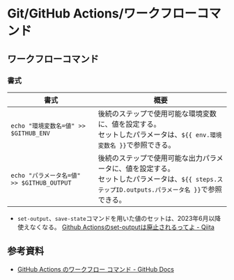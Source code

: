 # Git/GitHub Actions/ワークフローコマンド

## ワークフローコマンド

### 書式

| 書式                                       | 概要                                                         |
| ------------------------------------------ | ------------------------------------------------------------ |
| `echo "環境変数名=値" >> $GITHUB_ENV`      | 後続のステップで使用可能な環境変数に、値を設定する。<br />セットしたパラメータは、`${{ env.環境変数名 }}`で参照できる。 |
| `echo "パラメータ名=値" >> $GITHUB_OUTPUT` | 後続のステップで使用可能な出力パラメータに、値を設定する。<br />セットしたパラメータは、`${{ steps.ステップID.outputs.パラメータ名 }}`で参照できる。 |

- `set-output`、`save-state`コマンドを用いた値のセットは、2023年6月以降使えなくなる。
  [Github Actionsのset-outputは廃止されるってよ - Qiita](https://qiita.com/SuyamaDaichi/items/c4dcd92d0ca360d9271d)

## 参考資料

- [GitHub Actions のワークフロー コマンド - GitHub Docs](https://docs.github.com/ja/actions/using-workflows/workflow-commands-for-github-actions)
